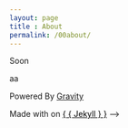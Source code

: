 ```yaml
---
layout: page
title : About
permalink: /00about/
---
```


Soon

aa

[//]: # (https://github.com/nafergo)
     [//]: # (https://twitter.com/nafergo)




      
Powered By <a href="http://github.com/hemangsk/Gravity">Gravity</a>

Made with <i class="fa fa-heart"></i> on <a href="http://jekyllrb.com"><span style="color:black">{ { Jekyll } }</a>
-->
